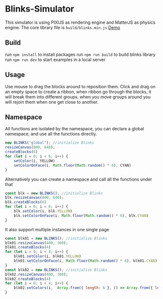 # Blinks-Simulator
This simulator is using PIXIJS as rendering engine and MatterJS as physics engine. The core library file is `build/blinks.min.js`
[Demo](https://move38.github.io/Blinks-Simulator/)


## Build
run `npm install` to install packages
run `npm run build` to build blinks library
run `npm run dev` to start examples in a local server

## Usage
Use mouse to drag the blocks around to reposition them. Click and drag on an empty space to create a ribbon, when ribbon go through the blocks, it will break them into different groups, when you move groups around you will rejoin them when one get close to another.

## Namespace
All functions are isolated by the namespace, you can declare a global namespace, and use all the functions directly.

```js
new BLINKS("global"); //initialize Blinks
resizeCanvas(800, 640);
createBlocks(6)
for (let i = 0; i < 6; i++) {
    setColor(i, YELLOW)
    setColorOnFace(i, Math.floor(Math.random() * 6), CYAN)
}
```
Alternatively you can create a namespace and call all the functions under that
```js
const blk = new BLINKS(); //initialize Blinks
blk.resizeCanvas(800, 640);
blk.createBlocks(6)
for (let i = 0; i < 6; i++) {
    blk.setColor(i, blk.YELLOW)
    blk.setColorOnFace(i, Math.floor(Math.random() * 6), blk.CYAN)
}
```
It also support multiple instances in one single page
```js
const blk01 = new BLINKS(); //initialize Blinks
blk01.resizeCanvas(400, 300);
blk01.createBlocks(4)
for (let i = 0; i < 4; i++) {
    blk01.setColor(i, blk01.YELLOW)
    blk01.setColorOnFace(i, Math.floor(Math.random() * 6), blk01.CYAN)
}
const blk02 = new BLINKS(); //initialize Blinks
blk02.resizeCanvas(400, 300);
blk02.createBlocks(4)
for (let i = 0; i < 4; i++) {
    blk02.setColors(i,  Array.from({ length: 6 }, () => Array.from({ length: 3 }, () => Math.random() > 0.2 ? 0.0 : 1.0)))
}
```
